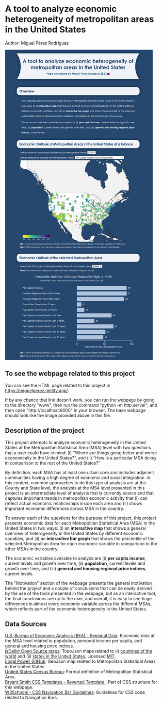 # A tool to analyze economic heterogeneity of metropolitan areas in the United States

Author: Miguel Pérez Rodríguez

![](/embedded_screenshot.png?raw=true "")

## To see the webpage related to this project

You can see the HTML page related to this project in https://miguelperez.netlify.app/.

If by any chance that link doesn't work, you can run the webpage by going to
the directory "www", then run the command "python -m http.server", and then open 
"http://localhost:8000" in your browser. The base webpage should look 
like the image provided above in this file.

## Description of the project

This project attempts to analyze economic heterogeneity in the United 
States at the Metropolitan Statistical Area (MSA) level with two 
questions that a user could have in mind: (i) "Where are things going better 
and worse economically in the United States?", and (ii) 
"How is a particular MSA doing in comparison to the rest of the United States?"

By definition, each MSA has at least one urban core and includes
adjacent communities having a high degree of economic and social integration.
In this context, common approaches to do this type of analysis are at the County and 
State level, the analysis at the MSA level presented in this project is an intermediate 
level of analysis that is currently scarce and that captures important trends 
in metropolitan economic activity that (i) can reflect actual economic 
relationships inside each area and (ii) shows important economic 
differences across MSA in the country.

To answer each of the questions for the purpose of this project, this project 
presents economic data for each Metropolitan Statistical Area (MSA) in the 
United States in two ways: (i) an <strong>interactive map</strong> 
that shows a general overview of heterogeneity in the United States by different 
economic variables, and (ii) an <strong>interactive bar graph</strong> 
that shows the percentile of the selected Metropolitan Area for each economic 
variable in comparison to the other MSAs in the country.

The economic variables available to analyze are (i) <strong>per capita 
income</strong>, current levels and growth over time, (ii) 
<strong>population</strong>, current levels and growth over time, and (iii) 
<strong>general and housing regional price indices</strong>, current levels.

The "Motivation" section of the webpage presents the general motivation 
behind the project and a couple of conclusions that can be easily
derived by the use of the tools presented in the webpage, but
as an interactive tool, the final conclusions are up to the user, and overall, it is
easy to see huge differences in almost every economic variable across the different MSAs,
which reflects part of the economic heterogeneity in the United States.

## Data Sources

<a href="https://apps.bea.gov/itable/?ReqID=70&step=1&_gl=1*1hajvqr*_ga*NDk0MDAwMTYxLjE3MzI5MDY3NzA.*_ga_J4698JNNFT*MTczMzcwMTUzNS42LjEuMTczMzcwMTc0MC41MS4wLjA.">
U.S. Bureau of Economic Analysis (BEA) - Regional Data</a>: 
Economic data at the MSA level related to population, personal income per capita, 
and general and housing price indices.
<br>

<a href="https://www.jsdelivr.com">
jsDelivr Open Source maps</a>: 
TopoJson maps related to (i) 
<a href = "https://www.jsdelivr.com/package/npm/world-atlas">countries of the world</a> 
and (ii) <a href = "https://www.jsdelivr.com/package/npm/us-atlas">
states in the United States</a>.
Licensed <a href = "https://github.com/jsdelivr/jsdelivr/blob/master/LICENSE.md">MIT</a>.
<br>

<a href="https://github.com/loganpowell/census-geojson/tree/master/GeoJSON/20m/2021">
Logal Powell GitHub</a>: 
GeoJson map related to Metropolitan Statistical Areas in the United States.
<br>

<a href="https://www.census.gov/programs-surveys/metro-micro/about.html">
United States Census Bureau</a>: 
Formal definition of Metropolitan Statistical Area.
<br>

<a href="https://www.bryantsmith.com/template/">
Bryant Smith CSS Templates - Reverted Template </a>: 
Part of CSS structure for this webpage.
<br>

<a href="https://www.w3schools.com/css/css_navbar_horizontal.asp">
W3Schools - CSS Navigation Bar Guidelines</a>: 
Guidelines for CSS code related to Navigation Bars.
<br>
